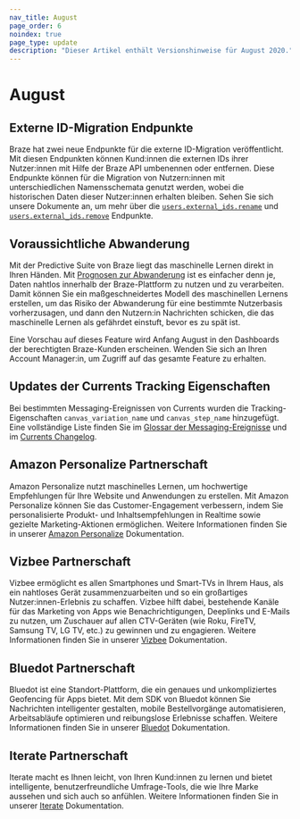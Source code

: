 ```yaml
---
nav_title: August
page_order: 6
noindex: true
page_type: update
description: "Dieser Artikel enthält Versionshinweise für August 2020."
---
```

# August

## Externe ID-Migration Endpunkte

Braze hat zwei neue Endpunkte für die externe ID-Migration veröffentlicht. Mit diesen Endpunkten können Kund:innen die externen IDs ihrer Nutzer:innen mit Hilfe der Braze API umbenennen oder entfernen. Diese Endpunkte können für die Migration von Nutzern:innen mit unterschiedlichen Namensschemata genutzt werden, wobei die historischen Daten dieser Nutzer:innen erhalten bleiben. Sehen Sie sich unsere Dokumente an, um mehr über die [`users.external_ids.rename`]({{site.baseurl}}/api/endpoints/user_data/external_id_migration/post_external_ids_rename/) und [`users.external_ids.remove`]({{site.baseurl}}/api/endpoints/user_data/external_id_migration/post_external_ids_remove/) Endpunkte.

## Voraussichtliche Abwanderung

Mit der Predictive Suite von Braze liegt das maschinelle Lernen direkt in Ihren Händen. Mit [Prognosen zur Abwanderung]({{site.baseurl}}/user_guide/brazeai/predictive_suite/) ist es einfacher denn je, Daten nahtlos innerhalb der Braze-Plattform zu nutzen und zu verarbeiten. Damit können Sie ein maßgeschneidertes Modell des maschinellen Lernens erstellen, um das Risiko der Abwanderung für eine bestimmte Nutzerbasis vorherzusagen, und dann den Nutzern:in Nachrichten schicken, die das maschinelle Lernen als gefährdet einstuft, bevor es zu spät ist. 

Eine Vorschau auf dieses Feature wird Anfang August in den Dashboards der berechtigten Braze-Kunden erscheinen. Wenden Sie sich an Ihren Account Manager:in, um Zugriff auf das gesamte Feature zu erhalten.

## Updates der Currents Tracking Eigenschaften

Bei bestimmten Messaging-Ereignissen von Currents wurden die Tracking-Eigenschaften `canvas_variation_name` und `canvas_step_name` hinzugefügt. Eine vollständige Liste finden Sie im [Glossar der Messaging-Ereignisse]({{site.baseurl}}/user_guide/data/braze_currents/event_glossary/message_engagement_events/) und im [Currents Changelog]({{site.baseurl}}/user_guide/data/braze_currents/).

## Amazon Personalize Partnerschaft

Amazon Personalize nutzt maschinelles Lernen, um hochwertige Empfehlungen für Ihre Website und Anwendungen zu erstellen. Mit Amazon Personalize können Sie das Customer-Engagement verbessern, indem Sie personalisierte Produkt- und Inhaltsempfehlungen in Realtime sowie gezielte Marketing-Aktionen ermöglichen. Weitere Informationen finden Sie in unserer [Amazon Personalize]({{site.baseurl}}/partners/message_personalization/dynamic_content/amazon_personalize/) Dokumentation.

## Vizbee Partnerschaft

Vizbee ermöglicht es allen Smartphones und Smart-TVs in Ihrem Haus, als ein nahtloses Gerät zusammenzuarbeiten und so ein großartiges Nutzer:innen-Erlebnis zu schaffen. Vizbee hilft dabei, bestehende Kanäle für das Marketing von Apps wie Benachrichtigungen, Deeplinks und E-Mails zu nutzen, um Zuschauer auf allen CTV-Geräten (wie Roku, FireTV, Samsung TV, LG TV, etc.) zu gewinnen und zu engagieren. Weitere Informationen finden Sie in unserer [Vizbee]({{site.baseurl}}/partners/message_orchestration/attribution/vizbee_for_tv_deeplinking/) Dokumentation. 

## Bluedot Partnerschaft

Bluedot ist eine Standort-Plattform, die ein genaues und unkompliziertes Geofencing für Apps bietet. Mit dem SDK von Bluedot können Sie Nachrichten intelligenter gestalten, mobile Bestellvorgänge automatisieren, Arbeitsabläufe optimieren und reibungslose Erlebnisse schaffen. Weitere Informationen finden Sie in unserer [Bluedot]({{site.baseurl}}/partners/data_augmentation/contextual_location/bluedot/#bluedot) Dokumentation. 

## Iterate Partnerschaft

Iterate macht es Ihnen leicht, von Ihren Kund:innen zu lernen und bietet intelligente, benutzerfreundliche Umfrage-Tools, die wie Ihre Marke aussehen und sich auch so anfühlen. Weitere Informationen finden Sie in unserer [Iterate]({{site.baseurl}}/partners/message_orchestration/channel_extensions/surveys/iterate/) Dokumentation. 
